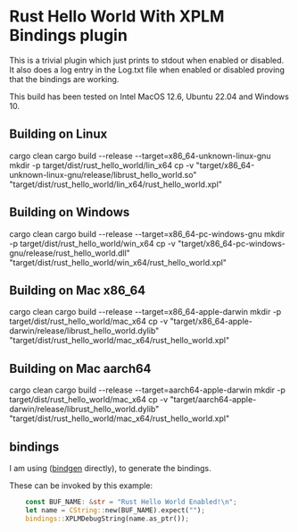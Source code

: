 
# Rust Hello World With XPLM Bindings plugin

This is a trivial plugin which just prints to stdout when
enabled or disabled. It also does a log entry in the Log.txt file
when enabled or disabled proving that the bindings are working.

This build has been tested on Intel MacOS 12.6, Ubuntu 22.04 and Windows 10.

## Building on Linux

cargo clean
cargo build --release --target=x86_64-unknown-linux-gnu
mkdir -p target/dist/rust_hello_world/lin_x64
cp -v "target/x86_64-unknown-linux-gnu/release/librust_hello_world.so" "target/dist/rust_hello_world/lin_x64/rust_hello_world.xpl"

## Building on Windows

cargo clean
cargo build --release --target=x86_64-pc-windows-gnu
mkdir -p target/dist/rust_hello_world/win_x64
cp -v "target/x86_64-pc-windows-gnu/release/rust_hello_world.dll" "target/dist/rust_hello_world/win_x64/rust_hello_world.xpl"

## Building on Mac x86_64

cargo clean
cargo build --release --target=x86_64-apple-darwin
mkdir -p target/dist/rust_hello_world/mac_x64
cp -v "target/x86_64-apple-darwin/release/librust_hello_world.dylib" "target/dist/rust_hello_world/mac_x64/rust_hello_world.xpl"


## Building on Mac aarch64

cargo clean
cargo build --release --target=aarch64-apple-darwin
mkdir -p target/dist/rust_hello_world/mac_x64
cp -v "target/aarch64-apple-darwin/release/librust_hello_world.dylib" "target/dist/rust_hello_world/mac_x64/rust_hello_world.xpl"


## bindings

I am using ([bindgen](https://rust-lang.github.io/rust-bindgen/) directly), to
generate the bindings.

These can be invoked by this example:

```rust
    const BUF_NAME: &str = "Rust Hello World Enabled!\n";
    let name = CString::new(BUF_NAME).expect("");
    bindings::XPLMDebugString(name.as_ptr());
```
